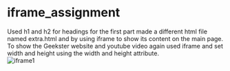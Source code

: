 # iframe_assignment

Used h1 and h2 for headings 
for the first part made a different html file named extra.html and by using iframe to show its content on the main page. To show the Geekster website and youtube video again used iframe and 
set width and height using the width and height attribute.
<br>
![iframe1](https://github.com/jaitensahu/iframe_assignment/assets/127736781/be890e85-b45b-4fb7-839c-86a2278e3022)
